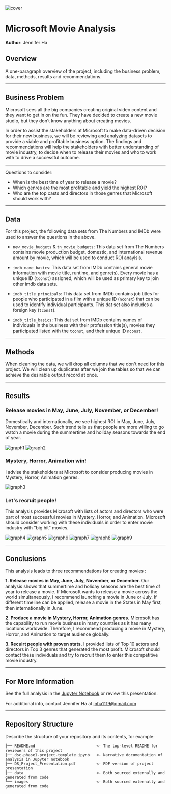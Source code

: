 ![cover](./images/analysis_cover.jpg)
# Microsoft Movie Analysis

**Author**: Jennifer Ha

## Overview

A one-paragraph overview of the project, including the business problem, data, methods, results and recommendations.
***

## Business Problem

Microsoft sees all the big companies creating original video content and they want to get in on the fun. They have decided to create a new movie studio, but they don’t know anything about creating movies. 

In order to assist the stakeholders at Microsoft to make data-driven decision for their new business, we will be reviewing and analyzing datasets to provide a viable and profitable business option. The findings and recommendations will help the stakeholders with better understanding of movie industry, to decide when to release their movies and who to work with to drive a successful outcome.

***
Questions to consider:
* When is the best time of year to release a movie?
* Which genres are the most profitable and yield the highest ROI?
* Who are the top casts and directors in those genres that Microsoft should work with?
***

## Data
For this project, the following data sets from The Numbers and IMDb were used to answer the questions in the above.  

* `new_movie_budgets` & `tn_movie_budgets`: This data set from The Numbers contains movie production budget, domestic, and international revenue amount by movie, which will be used to conduct ROI anaylsis. 

* `imdb_name_basics`: This data set from IMDb contains general movie information with movie title, runtime, and genre(s). Every movie has a unique ID (`tconst`) assigned, which will be used as primary key to join other imdb data sets.

* `imdb_title_principals`: This data set from IMDb contains job titles for people who participated in a film with a unique ID (`nconst`) that can be used to identify individual participants. This dat set also includes a foreign key (`tconst`).

* `imdb_title_basics`: This dat set from IMDb contains names of individuals in the business with their profession title(s), movies they participated listed with the `tconst`, and their unique ID `nconst`.
***

## Methods
When cleaning the data, we will drop all columns that we don't need for this project.
We will clean up duplicates after we join the tables so that we can achieve the desirable output record at once.
***

## Results
### Release movies in May, June, July, November, or December!
Domestically and internationally, we see highest ROI in May, June, July, November, December. Such trend tells us that people are more willing to go watch a movie during the summertime and holiday seasons towards the end of year.

![graph1](./images/worldwide_roi_by_release_month.png)
![graph2](./images/domestic_roi_by_release_month.png)

### Mystery, Horror, Animation win!
I advise the stakeholders at Microsoft to consider producing movies in Mystery, Horror, Animation genres.

![graph3](./images/median_roi_by_genre.png)

### Let's recruit people!
This analysis provides Microsoft with lists of actors and directors who were part of most successful movies in Mystery, Horror, and Animation. Microsoft should consider working with these individuals in order to enter movie industry with "big hit" movies.

![graph4](./images/actors_mystery.png)
![graph5](./images/directors_mystery.png)
![graph6](./images/actors_horror.png)
![graph7](./images/directors_horror.png)
![graph8](./images/actors_animation.png)
![graph9](./images/directors_animation.png)
***


## Conclusions
This analysis leads to three recommendations for creating movies :

**1. Release movies in May, June, July, November, or December.** Our analysis shows that summertime and holiday seasons are the best time of year to release a movie. If Microsoft wants to release a movie across the world simultaneously, I recommend launching a movie in June or July. If different timeline can be applied, release a movie in the States in May first, then internationally in June.

**2. Produce a movie in Mystery, Horror, Animation genres.** Microsoft has the capability to run movie business in many countries as it has many locations worldwide. Therefore, I recommend producing a movie in Mystery, Horror, and Animation to target audience globally.

**3. Recuirt people with proven stats.** I provided lists of Top 10 actors and directors in Top 3 genres that generated the most profit. Microsoft should contact these individuals and try to recruit them to enter this competitive movie industry.
***

## For More Information

See the full analysis in the [Jupyter Notebook](https://github.com/jennifernha/Microsoft-Movie-Analysis/blob/main/Microsoft%20Movie%20Analysis.ipynb) or review this presentation.

For additional info, contact Jennifer Ha at jnha1119@gmail.com
***

## Repository Structure

Describe the structure of your repository and its contents, for example:

```
├── README.md                           <- The top-level README for reviewers of this project
├── dsc-phase1-project-template.ipynb   <- Narrative documentation of analysis in Jupyter notebook
├── DS_Project_Presentation.pdf         <- PDF version of project presentation
├── data                                <- Both sourced externally and generated from code
└── images                              <- Both sourced externally and generated from code
```
